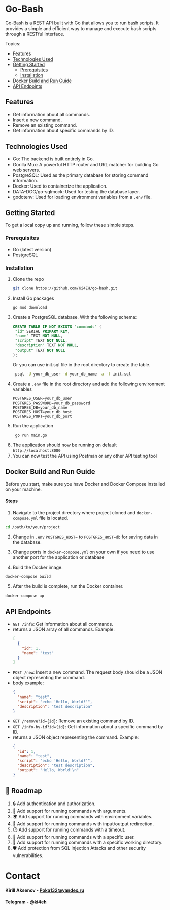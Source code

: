 # Go-Bash

Go-Bash is a REST API built with Go that allows you to run bash scripts. It provides a simple and efficient way to manage and execute bash scripts through a RESTful interface.

Topics:
- [Features](#features)
- [Technologies Used](#technologies-used)
- [Getting Started](#getting-started)
  - [Prerequisites](#prerequisites)
  - [Installation](#installation)
- [Docker Build and Run Guide](#docker-build-and-run-guide)
- [API Endpoints](#api-endpoints)

## Features

- Get information about all commands.
- Insert a new command.
- Remove an existing command.
- Get information about specific commands by ID.

## Technologies Used

- Go: The backend is built entirely in Go.
- Gorilla Mux: A powerful HTTP router and URL matcher for building Go web servers.
- PostgreSQL: Used as the primary database for storing command information.
- Docker: Used to containerize the application.
- DATA-DOG/go-sqlmock: Used for testing the database layer.
- godotenv: Used for loading environment variables from a `.env` file.

## Getting Started

To get a local copy up and running, follow these simple steps.

### Prerequisites

- Go (latest version)
- PostgreSQL

### Installation

1. Clone the repo 
    ```sh
    git clone https://github.com/Ki4EH/go-bash.git
    ```
2. Install Go packages
   ```sh
   go mod download
   ```
3. Create a PostgreSQL database. With the following schema:
   ```sql
   CREATE TABLE IF NOT EXISTS "commands" (
    "id" SERIAL PRIMARY KEY,
    "name" TEXT NOT NULL,
    "script" TEXT NOT NULL,
    "description" TEXT NOT NULL,
    "output" TEXT NOT NULL
   );
   ```
   Or you can use init.sql file in the root directory to create the table.
   ```sh
    psql -U your_db_user -d your_db_name -a -f init.sql
    ```
4. Create a `.env` file in the root directory and add the following environment variables
   ```env
   POSTGRES_USER=your_db_user
   POSTGRES_PASSWORD=your_db_password
   POSTGRES_DB=your_db_name
   POSTGRES_HOST=your_db_host
   POSTGRES_PORT=your_db_port
   ```
5. Run the application
   ```sh
    go run main.go
    ```
6. The application should now be running on default `http://localhost:8080`
7. You can now test the API using Postman or any other API testing tool

## Docker Build and Run Guide

Before you start, make sure you have Docker and Docker Compose installed on your machine.

#### Steps

1. Navigate to the project directory where project cloned and `docker-compose.yml` file is located.
```bash
cd /path/to/your/project
```
2. Change in `.env` `POSTGRES_HOST=` to `POSTGRES_HOST=db` for saving data in the database.

3. Change ports in `docker-compose.yml` on your own if you need to use another port for the application or database


4. Build the Docker image.

```bash
docker-compose build
```
5. After the build is complete, run the Docker container.

```bash 
docker-compose up
```


## API Endpoints

- `GET /info`: Get information about all commands.
- returns a JSON array of all commands. Example:
  ```json
  [
    {
      "id": 1,
      "name": "test"
    }
  ]
  ```
- `POST /new`: Insert a new command. The request body should be a JSON object representing the command.
- body example:
  ```json
  {
    "name": "test",
    "script": "echo 'Hello, World!'",
    "description": "test description"
  }
  ```
- `GET /remove?id={id}`: Remove an existing command by ID.
- `GET /info-by-id?id={id}`: Get information about a specific command by ID.
- returns a JSON object representing the command. Example:
  ```json
  {
    "id": 1,
    "name": "test",
    "script": "echo 'Hello, World!'",
    "description": "test description",
    "output": "Hello, World!\n"
  }
  ```
## 🚀 Roadmap
1. 🔒 Add authentication and authorization.
2. 📝 Add support for running commands with arguments.
3. 🌍 Add support for running commands with environment variables.
4. 🔄 Add support for running commands with input/output redirection.
5. ⏱️ Add support for running commands with a timeout.
6. 👤 Add support for running commands with a specific user.
7. 📂 Add support for running commands with a specific working directory.
8. 🛡️ Add protection from SQL Injection Attacks and other security vulnerabilities.
# Contact

#### Kirill Aksenov - [Poka132@yandex.ru](mailto:Poka132@yandex.ru) 
#### Telegram - [@ki4eh](https://t.me/ki4eh)